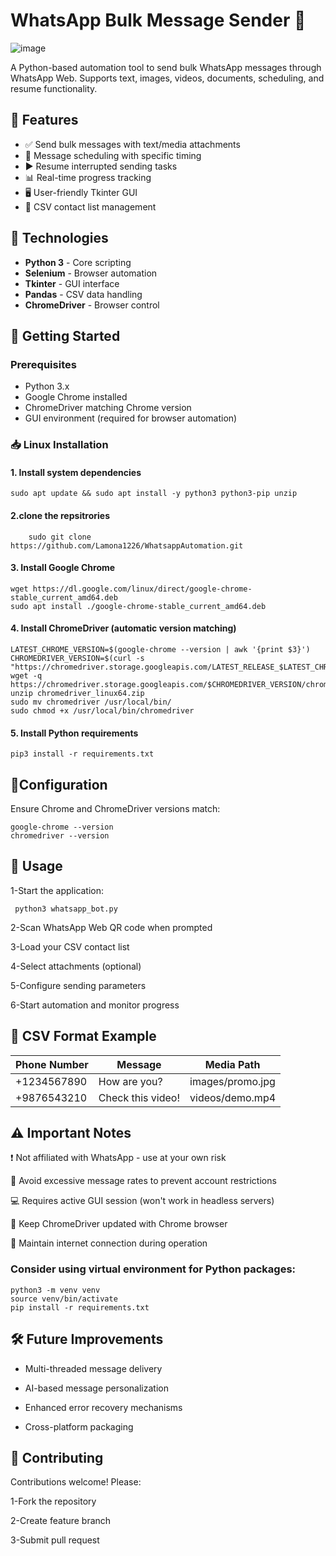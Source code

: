# WhatsApp Bulk Message Sender 🚀
![image](https://github.com/user-attachments/assets/35327681-aed7-4d8a-af1d-18cd569a5e6f)



A Python-based automation tool to send bulk WhatsApp messages through WhatsApp Web. Supports text, images, videos, documents, scheduling, and resume functionality.

## 🎯 Features
- ✅ Send bulk messages with text/media attachments
- 📅 Message scheduling with specific timing
- ▶️ Resume interrupted sending tasks
- 📊 Real-time progress tracking
- 🖥️ User-friendly Tkinter GUI
- 📁 CSV contact list management

## 🔧 Technologies
- **Python 3** - Core scripting
- **Selenium** - Browser automation
- **Tkinter** - GUI interface
- **Pandas** - CSV data handling
- **ChromeDriver** - Browser control

## 🚀 Getting Started

### Prerequisites
- Python 3.x
- Google Chrome installed
- ChromeDriver matching Chrome version
- GUI environment (required for browser automation)

### 📥 Linux Installation

#### 1. Install system dependencies
    sudo apt update && sudo apt install -y python3 python3-pip unzip
#### 2.clone the repsitrories

        sudo git clone https://github.com/Lamona1226/WhatsappAutomation.git


#### 3. Install Google Chrome
    wget https://dl.google.com/linux/direct/google-chrome-stable_current_amd64.deb
    sudo apt install ./google-chrome-stable_current_amd64.deb

#### 4. Install ChromeDriver (automatic version matching)
    LATEST_CHROME_VERSION=$(google-chrome --version | awk '{print $3}')
    CHROMEDRIVER_VERSION=$(curl -s "https://chromedriver.storage.googleapis.com/LATEST_RELEASE_$LATEST_CHROME_VERSION")
    wget -q https://chromedriver.storage.googleapis.com/$CHROMEDRIVER_VERSION/chromedriver_linux64.zip
    unzip chromedriver_linux64.zip
    sudo mv chromedriver /usr/local/bin/
    sudo chmod +x /usr/local/bin/chromedriver

#### 5. Install Python requirements
    pip3 install -r requirements.txt

## 🔧Configuration

Ensure Chrome and ChromeDriver versions match:

    google-chrome --version
    chromedriver --version



## 📖 Usage

1-Start the application:
 
     python3 whatsapp_bot.py


2-Scan WhatsApp Web QR code when prompted

3-Load your CSV contact list

4-Select attachments (optional)

5-Configure sending parameters

6-Start automation and monitor progress

## 📜 CSV Format Example

| **Phone Number**  | **Message**           | **Media Path**       |
|-------------------|----------------------|----------------------|
| +1234567890      | How are you?          | images/promo.jpg     |
| +9876543210      | Check this video!     | videos/demo.mp4      |






## ⚠️ Important Notes

  ❗ Not affiliated with WhatsApp - use at your own risk
        
  🚫 Avoid excessive message rates to prevent account restrictions
        
  💻 Requires active GUI session (won't work in headless servers)
        
  🔄 Keep ChromeDriver updated with Chrome browser
        
  📲 Maintain internet connection during operation
        
### Consider using virtual environment for Python packages:
    
    python3 -m venv venv
    source venv/bin/activate
    pip install -r requirements.txt

## 🛠 Future Improvements

- Multi-threaded message delivery

- AI-based message personalization

- Enhanced error recovery mechanisms
 
- Cross-platform packaging

## 🤝 Contributing

Contributions welcome! Please:

1-Fork the repository

2-Create feature branch

3-Submit pull request
